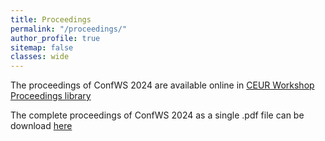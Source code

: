 ```yaml
---
title: Proceedings
permalink: "/proceedings/"
author_profile: true
sitemap: false
classes: wide
---
```


The proceedings of ConfWS 2024 are available online in [CEUR Workshop Proceedings library](https://ceur-ws.org/)

The complete proceedings of ConfWS 2024 as a single .pdf file can be download [here](../assets/confws/proceedings.pdf)
